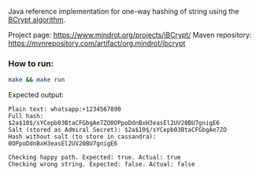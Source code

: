 Java reference implementation for one-way hashing of string using the [BCrypt algorithm](https://en.wikipedia.org/wiki/Bcrypt).

Project page: https://www.mindrot.org/projects/jBCrypt/
Maven repository: https://mvnrepository.com/artifact/org.mindrot/jbcrypt

### How to run:

```bash
make && make run
```

Expected output:

```
Plain text: whatsapp:+1234567890
Full hash: $2a$10$/sYCepb03BtaCFGbgAe7ZO0OPpoDdnBxH3easEl2UV20BU7gnigE6
Salt (stored as Admiral Secret): $2a$10$/sYCepb03BtaCFGbgAe7ZO
Hash without salt (to store in cassandra): 0OPpoDdnBxH3easEl2UV20BU7gnigE6

Checking happy path. Expected: true. Actual: true
Checking wrong string. Expected: false. Actual: false
```
